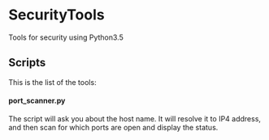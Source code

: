 # SecurityTools
Tools for security using Python3.5

## Scripts ##

This is the list of the tools:

#### port_scanner.py ####
The script will ask you about the host name. It will resolve it to IP4 address, and then scan for which ports are open and display the status.
